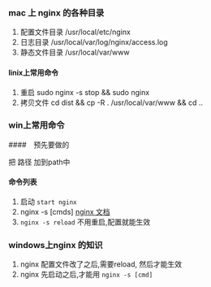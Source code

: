 ### mac 上 nginx 的各种目录
1. 配置文件目录   /usr/local/etc/nginx  
2. 日志目录      /usr/local/var/log/nginx/access.log  
3. 静态文件目录   /usr/local/var/www

#### linix上常用命令
1. 重启       sudo nginx -s stop && sudo nginx  
2. 拷贝文件    cd dist &&  cp -R . /usr/local/var/www && cd ..


### win上常用命令

####　预先要做的

把 路径 加到path中  

#### 命令列表
1. 启动  `start nginx`
2. nginx -s [cmds]   [nginx 文档](http://nginx.org/en/docs/beginners_guide.html)    
3. `nginx -s reload` 不用重启,配置就能生效

### windows上nginx 的知识
1. nginx 配置文件改了之后,需要reload, 然后才能生效
2. nginx 先启动之后,才能用 `nginx -s [cmd]`

